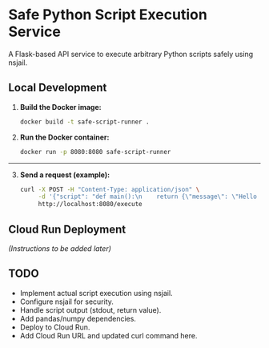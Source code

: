 # Safe Python Script Execution Service

A Flask-based API service to execute arbitrary Python scripts safely using nsjail.

## Local Development

1.  **Build the Docker image:**
    ```bash
    docker build -t safe-script-runner .
    ```

2.  **Run the Docker container:**
    ```bash
    docker run -p 8080:8080 safe-script-runner
    ```
****
3.  **Send a request (example):**
    ```bash
    curl -X POST -H "Content-Type: application/json" \
         -d '{"script": "def main():\n    return {\"message\": \"Hello from script!\"}"}' \
         http://localhost:8080/execute
    ```

## Cloud Run Deployment

*(Instructions to be added later)*

## TODO

- Implement actual script execution using nsjail.
- Configure nsjail for security.
- Handle script output (stdout, return value).
- Add pandas/numpy dependencies.
- Deploy to Cloud Run.
- Add Cloud Run URL and updated curl command here. 